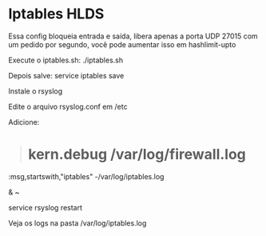 # Iptables HLDS

Essa config bloqueia entrada e saída, libera apenas a porta UDP 27015 com um pedido por segundo, você pode aumentar isso em hashlimit-upto

Execute o iptables.sh: ./iptables.sh

Depois salve: service iptables save

Instale o rsyslog

Edite o arquivo rsyslog.conf em /etc

Adicione:

># kern.debug                        /var/log/firewall.log

:msg,startswith,"iptables" -/var/log/iptables.log

& ~

service rsyslog restart

Veja os logs na pasta /var/log/iptables.log
